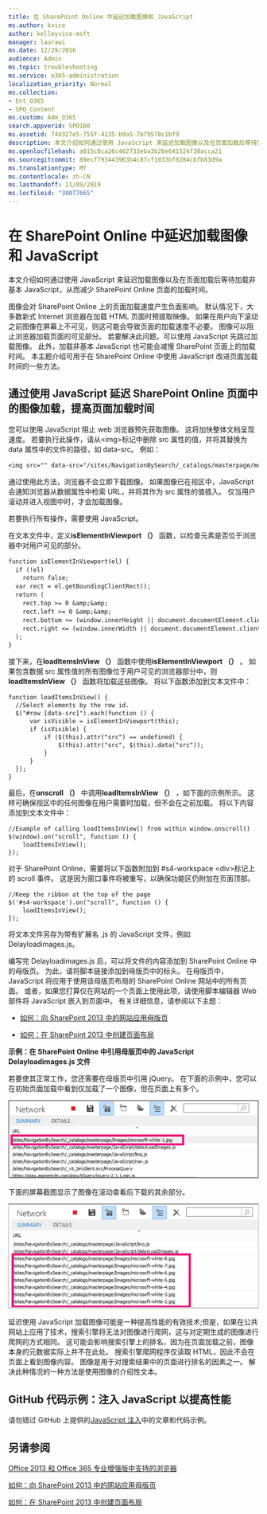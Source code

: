 ```yaml
---
title: 在 SharePoint Online 中延迟加载图像和 JavaScript
ms.author: kvice
author: kelleyvice-msft
manager: laurawi
ms.date: 12/29/2016
audience: Admin
ms.topic: troubleshooting
ms.service: o365-administration
localization_priority: Normal
ms.collection:
- Ent_O365
- SPO_Content
ms.custom: Adm_O365
search.appverid: SPO160
ms.assetid: 74d327e5-755f-4135-b9a5-7b79578c1bf9
description: 本文介绍如何通过使用 JavaScript 来延迟加载图像以及在页面加载后等待加载非基本 JavaScript，从而减少 SharePoint Online 页面的加载时间。
ms.openlocfilehash: a015c8ca26c402733eba3b26e641524f38acca21
ms.sourcegitcommit: 89ecf793443963b4c87cf1033bf0284cbfb83d9a
ms.translationtype: MT
ms.contentlocale: zh-CN
ms.lasthandoff: 11/09/2019
ms.locfileid: "38077665"
---
```

# <a name="delay-loading-images-and-javascript-in-sharepoint-online"></a>在 SharePoint Online 中延迟加载图像和 JavaScript

本文介绍如何通过使用 JavaScript 来延迟加载图像以及在页面加载后等待加载非基本 JavaScript，从而减少 SharePoint Online 页面的加载时间。
  
图像会对 SharePoint Online 上的页面加载速度产生负面影响。 默认情况下，大多数新式 Internet 浏览器在加载 HTML 页面时预提取映像。 如果在用户向下滚动之前图像在屏幕上不可见，则这可能会导致页面的加载速度不必要。 图像可以阻止浏览器加载页面的可见部分。 若要解决此问题，可以使用 JavaScript 先跳过加载图像。 此外，加载非基本 JavaScript 也可能会减慢 SharePoint 页面上的加载时间。 本主题介绍可用于在 SharePoint Online 中使用 JavaScript 改进页面加载时间的一些方法。
  
## <a name="improve-page-load-times-by-delaying-image-loading-in-sharepoint-online-pages-by-using-javascript"></a>通过使用 JavaScript 延迟 SharePoint Online 页面中的图像加载，提高页面加载时间

您可以使用 JavaScript 阻止 web 浏览器预先获取图像。 这将加快整体文档呈现速度。 若要执行此操作，请从\<img\>标记中删除 src 属性的值，并将其替换为 data 属性中的文件的路径，如 data-src。 例如：
  
```txt
<img src="" data-src="/sites/NavigationBySearch/_catalogs/masterpage/media/microsoft-white-8.jpg" />
```

通过使用此方法，浏览器不会立即下载图像。 如果图像已在视区中，JavaScript 会通知浏览器从数据属性中检索 URL，并将其作为 src 属性的值插入。 仅当用户滚动并进入视图中时，才会加载图像。
  
若要执行所有操作，需要使用 JavaScript。
  
在文本文件中，定义**isElementInViewport （）** 函数，以检查元素是否位于浏览器中对用户可见的部分。 
  
```txt
function isElementInViewport(el) {
  if (!el)
    return false;
  var rect = el.getBoundingClientRect();
  return (
    rect.top >= 0 &amp;&amp;
    rect.left >= 0 &amp;&amp;
    rect.bottom <= (window.innerHeight || document.documentElement.clientHeight) &amp;&amp;
    rect.right <= (window.innerWidth || document.documentElement.clientWidth) 
  );
}
```

接下来，在**loadItemsInView （）** 函数中使用**isElementInViewport （）** 。 如果包含数据 src 属性值的所有图像位于用户可见的浏览器部分中，则**loadItemsInView （）** 函数将加载这些图像。 将以下函数添加到文本文件中： 
  
```
function loadItemsInView() {
  //Select elements by the row id.
  $("#row [data-src]").each(function () {
      var isVisible = isElementInViewport(this);
      if (isVisible) {
          if ($(this).attr("src") == undefined) {
              $(this).attr("src", $(this).data("src"));
          }
      }
  });
}
```

最后，在**onscroll （）** 中调用**loadItemsInView （）** ，如下面的示例所示。 这样可确保视区中的任何图像在用户需要时加载，但不会在之前加载。 将以下内容添加到文本文件中： 
  
```
//Example of calling loadItemsInView() from within window.onscroll()
$(window).on("scroll", function () {
    loadItemsInView();
});

```

对于 SharePoint Online，需要将以下函数附加到 #s4-workspace \<div\>标记上的 scroll 事件。 这是因为窗口事件将被重写，以确保功能区仍附加在页面顶部。
  
```
//Keep the ribbon at the top of the page
$('#s4-workspace').on("scroll", function () {
    loadItemsInView();
});
```

将文本文件另存为带有扩展名 .js 的 JavaScript 文件，例如 Delayloadimages.js。
  
编写完 Delayloadimages.js 后，可以将文件的内容添加到 SharePoint Online 中的母版页。 为此，请将脚本链接添加到母版页中的标头。 在母版页中，JavaScript 将应用于使用该母版页布局的 SharePoint Online 网站中的所有页面。 或者，如果您打算仅在网站的一个页面上使用此项，请使用脚本编辑器 Web 部件将 JavaScript 嵌入到页面中。 有关详细信息，请参阅以下主题：
  
- [如何：向 SharePoint 2013 中的网站应用母版页](https://go.microsoft.com/fwlink/p/?LinkId=525627)
    
- [如何：在 SharePoint 2013 中创建页面布局](https://go.microsoft.com/fwlink/p/?LinkId=525628)
    
 **示例：在 SharePoint Online 中引用母版页中的 JavaScript Delayloadimages.js 文件**
  
若要使其正常工作，您还需要在母版页中引用 jQuery。 在下面的示例中，您可以在初始页面加载中看到仅加载了一个图像，但在页面上有多个。
  
![显示在页面上加载一个图像的屏幕截图](media/3d177ddb-67e5-43a7-b327-c9f9566ca937.png)
  
下面的屏幕截图显示了图像在滚动查看后下载的其余部分。
  
![显示在页面上加载多个图像的屏幕截图](media/95eb2b14-f6a1-4eac-a5cb-96097e49514c.png)
  
延迟使用 JavaScript 加载图像可能是一种提高性能的有效技术;但是，如果在公共网站上应用了技术，搜索引擎将无法对图像进行爬网，这与对定期生成的图像进行爬网的方式相同。 这可能会影响搜索引擎上的排名，因为在页面加载之前，图像本身的元数据实际上并不在此处。 搜索引擎爬网程序仅读取 HTML，因此不会在页面上看到图像内容。 图像是用于对搜索结果中的页面进行排名的因素之一。 解决此种情况的一种方法是使用图像的介绍性文本。
  
## <a name="github-code-sample-injecting-javascript-to-improve-performance"></a>GitHub 代码示例：注入 JavaScript 以提高性能

请勿错过 GitHub 上提供的[JavaScript 注入](https://go.microsoft.com/fwlink/p/?LinkId=524759)中的文章和代码示例。 
  
## <a name="see-also"></a>另请参阅

[Office 2013 和 Office 365 专业增强版中支持的浏览器](https://support.office.com/article/57342811-0dc4-4316-b773-20082ced8a82)
  
[如何：向 SharePoint 2013 中的网站应用母版页](https://go.microsoft.com/fwlink/p/?LinkId=525627)
  
[如何：在 SharePoint 2013 中创建页面布局](https://go.microsoft.com/fwlink/p/?LinkId=525628)


